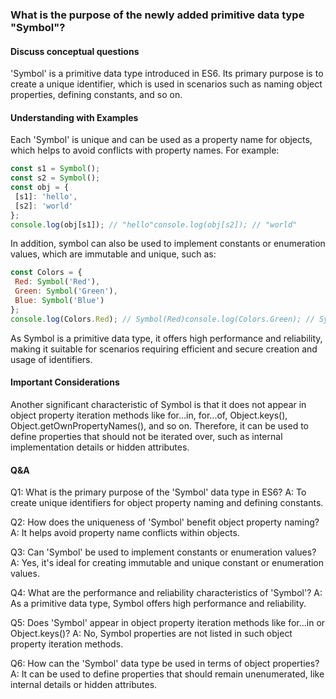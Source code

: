### What is the purpose of the newly added primitive data type "Symbol"?

#### Discuss conceptual questions

'Symbol' is a primitive data type introduced in ES6. Its primary purpose is to create a unique identifier, which is used in scenarios such as naming object properties, defining constants, and so on.

#### Understanding with Examples

Each 'Symbol' is unique and can be used as a property name for objects, which helps to avoid conflicts with property names. For example:

```js
const s1 = Symbol();
const s2 = Symbol();
const obj = {
 [s1]: 'hello',
 [s2]: 'world'
};
console.log(obj[s1]); // "hello"console.log(obj[s2]); // "world"
```

In addition, symbol can also be used to implement constants or enumeration values, which are immutable and unique, such as:
```js
const Colors = {
 Red: Symbol('Red'),
 Green: Symbol('Green'),
 Blue: Symbol('Blue')
};
console.log(Colors.Red); // Symbol(Red)console.log(Colors.Green); // Symbol(Green)console.log(Colors.Blue); // Symbol(Blue)
```

As Symbol is a primitive data type, it offers high performance and reliability, making it suitable for scenarios requiring efficient and secure creation and usage of identifiers.

#### Important Considerations

Another significant characteristic of Symbol is that it does not appear in object property iteration methods like for...in, for...of, Object.keys(), Object.getOwnPropertyNames(), and so on. Therefore, it can be used to define properties that should not be iterated over, such as internal implementation details or hidden attributes.

#### Q&A

Q1: What is the primary purpose of the 'Symbol' data type in ES6?
A: To create unique identifiers for object property naming and defining constants.

Q2: How does the uniqueness of 'Symbol' benefit object property naming?
A: It helps avoid property name conflicts within objects.

Q3: Can 'Symbol' be used to implement constants or enumeration values?
A: Yes, it's ideal for creating immutable and unique constant or enumeration values.

Q4: What are the performance and reliability characteristics of 'Symbol'?
A: As a primitive data type, Symbol offers high performance and reliability.

Q5: Does 'Symbol' appear in object property iteration methods like for...in or Object.keys()?
A: No, Symbol properties are not listed in such object property iteration methods.

Q6: How can the 'Symbol' data type be used in terms of object properties?
A: It can be used to define properties that should remain unenumerated, like internal details or hidden attributes.